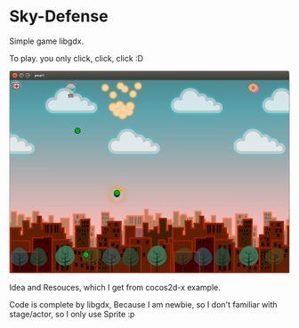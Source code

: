 Sky-Defense 
===========

Simple game libgdx.

To play. you only click, click, click :D

![ScreenShot1](https://github.com/pearl2201/Sky-Defense/blob/master/ScreenShot/1.png)

Idea and Resouces, which I get from cocos2d-x example.

Code is complete by libgdx, Because I am newbie, so I don't familiar with stage/actor, so I only use Sprite :p


